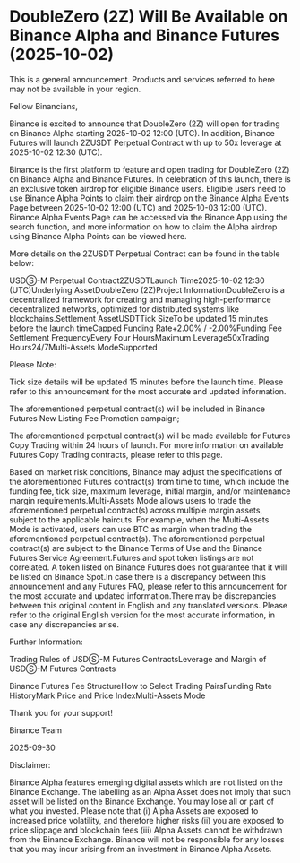 # DoubleZero (2Z) Will Be Available on Binance Alpha and Binance Futures (2025-10-02)

This is a general announcement. Products and services referred to here may not be available in your region.

Fellow Binancians,

Binance is excited to announce that DoubleZero (2Z) will open for trading on Binance Alpha starting 2025-10-02 12:00 (UTC). In addition, Binance Futures will launch 2ZUSDT Perpetual Contract with up to 50x leverage at 2025-10-02 12:30 (UTC).

Binance is the first platform to feature and open trading for DoubleZero (2Z) on Binance Alpha and Binance Futures. In celebration of this launch, there is an exclusive token airdrop for eligible Binance users. Eligible users need to use Binance Alpha Points to claim their airdrop on the Binance Alpha Events Page between 2025-10-02 12:00 (UTC) and 2025-10-03 12:00 (UTC). Binance Alpha Events Page can be accessed via the Binance App using the search function, and more information on how to claim the Alpha airdrop using Binance Alpha Points can be viewed here.

More details on the 2ZUSDT Perpetual Contract can be found in the table below:

USDⓈ-M Perpetual Contract2ZUSDTLaunch Time2025-10-02 12:30 (UTC)Underlying AssetDoubleZero (2Z)Project InformationDoubleZero is a decentralized framework for creating and managing high-performance decentralized networks, optimized for distributed systems like blockchains.Settlement AssetUSDTTick SizeTo be updated 15 minutes before the launch timeCapped Funding Rate+2.00% / -2.00%Funding Fee Settlement FrequencyEvery Four HoursMaximum Leverage50xTrading Hours24/7Multi-Assets ModeSupported

Please Note:

Tick size details will be updated 15 minutes before the launch time. Please refer to this announcement for the most accurate and updated information.

The aforementioned perpetual contract(s) will be included in Binance Futures New Listing Fee Promotion campaign;

The aforementioned perpetual contract(s) will be made available for Futures Copy Trading within 24 hours of launch. For more information on available Futures Copy Trading contracts, please refer to this page.

Based on market risk conditions, Binance may adjust the specifications of the aforementioned Futures contract(s) from time to time, which include the funding fee, tick size, maximum leverage, initial margin, and/or maintenance margin requirements.Multi-Assets Mode allows users to trade the aforementioned perpetual contract(s) across multiple margin assets, subject to the applicable haircuts. For example, when the Multi-Assets Mode is activated, users can use BTC as margin when trading the aforementioned perpetual contract(s). The aforementioned perpetual contract(s) are subject to the Binance Terms of Use and the Binance Futures Service Agreement.Futures and spot token listings are not correlated. A token listed on Binance Futures does not guarantee that it will be listed on Binance Spot.In case there is a discrepancy between this announcement and any Futures FAQ, please refer to this announcement for the most accurate and updated information.There may be discrepancies between this original content in English and any translated versions. Please refer to the original English version for the most accurate information, in case any discrepancies arise.

Further Information:

Trading Rules of USDⓈ-M Futures ContractsLeverage and Margin of USDⓈ-M Futures Contracts

Binance Futures Fee StructureHow to Select Trading PairsFunding Rate HistoryMark Price and Price IndexMulti-Assets Mode

Thank you for your support!

Binance Team

2025-09-30

Disclaimer: 

Binance Alpha features emerging digital assets which are not listed on the Binance Exchange. The labelling as an Alpha Asset does not imply that such asset will be listed on the Binance Exchange. You may lose all or part of what you invested. Please note that (i) Alpha Assets are exposed to increased price volatility, and therefore higher risks (ii) you are exposed to price slippage and blockchain fees (iii) Alpha Assets cannot be withdrawn from the Binance Exchange. Binance will not be responsible for any losses that you may incur arising from an investment in Binance Alpha Assets.